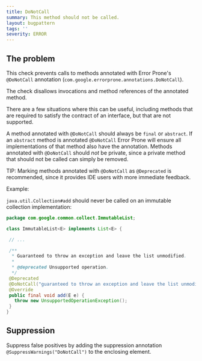 ```yaml
---
title: DoNotCall
summary: This method should not be called.
layout: bugpattern
tags: ''
severity: ERROR
---
```


<!--
*** AUTO-GENERATED, DO NOT MODIFY ***
To make changes, edit the @BugPattern annotation or the explanation in docs/bugpattern.
-->

## The problem
This check prevents calls to methods annotated with Error Prone's `@DoNotCall`
annotation (`com.google.errorprone.annotations.DoNotCall`).

The check disallows invocations and method references of the annotated method.

There are a few situations where this can be useful, including methods that are
required to satisfy the contract of an interface, but that are not supported.

A method annotated with `@DoNotCall` should always be `final` or `abstract`. If
an `abstract` method is annotated `@DoNotCall` Error Prone will ensure all
implementations of that method also have the annotation. Methods annotated with
`@DoNotCall` should *not* be private, since a private method that should not be
called can simply be removed.

TIP: Marking methods annotated with `@DoNotCall` as `@Deprecated` is
recommended, since it provides IDE users with more immediate feedback.

Example:

`java.util.Collection#add` should never be called on an immutable collection
implementation:

```java
package com.google.common.collect.ImmutableList;

class ImmutableList<E> implements List<E> {

 // ...

 /**
  * Guaranteed to throw an exception and leave the list unmodified.
  *
  * @deprecated Unsupported operation.
  */
 @Deprecated
 @DoNotCall("guaranteed to throw an exception and leave the list unmodified")
 @Override
 public final void add(E e) {
   throw new UnsupportedOperationException();
 }
}
```

## Suppression
Suppress false positives by adding the suppression annotation `@SuppressWarnings("DoNotCall")` to the enclosing element.
